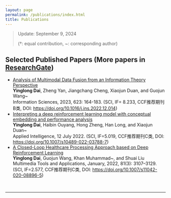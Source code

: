 ```yaml
---
layout: page
permalink: /publications/index.html
title: Publications
---
```


> Update: September 9, 2024
>
> (†: equal contribution, ~: corresponding author)

## Selected Published Papers (More papers in [ResearchGate](https://www.researchgate.net/profile/Yinglong-Dai-2))

- [Analysis of Multimodal Data Fusion from an Information Theory Perspective](https://doi.org/10.1016/j.ins.2022.12.014)<br>**Yinglong Dai**, Zheng Yan, Jiangchang Cheng, Xiaojun Duan, and Guojun Wang~<br> Information Sciences, 2023, 623: 164-183. (SCI, IF= 8.233, CCF推荐期刊B类, DOI: https://doi.org/10.1016/j.ins.2022.12.014)
- [Interpreting a deep reinforcement learning model with conceptual embedding and performance analysis](https://doi.org/10.1007/s10489-022-03788-7)<br>**Yinglong Dai**, Haibin Ouyang, Hong Zheng, Han Long, and Xiaojun Duan~<br> Applied Intelligence, 12 July 2022. (SCI, IF=5.019, CCF推荐期刊C类, DOI: https://doi.org/10.1007/s10489-022-03788-7)
- [A Closed-Loop Healthcare Processing Approach based on Deep Reinforcement Learning](https://doi.org/10.1007/s11042-020-08896-5)<br>**Yinglong Dai**, Guojun Wang, Khan Muhammad~, and Shuai Liu<br>Multimedia Tools and Applications, January, 2022, 81(3): 3107–3129. (SCI, IF=2.577, CCF推荐期刊C类, DOI: https://doi.org/10.1007/s11042-020-08896-5)
<!-- - []()<br> <br> -->

  <br>


---

